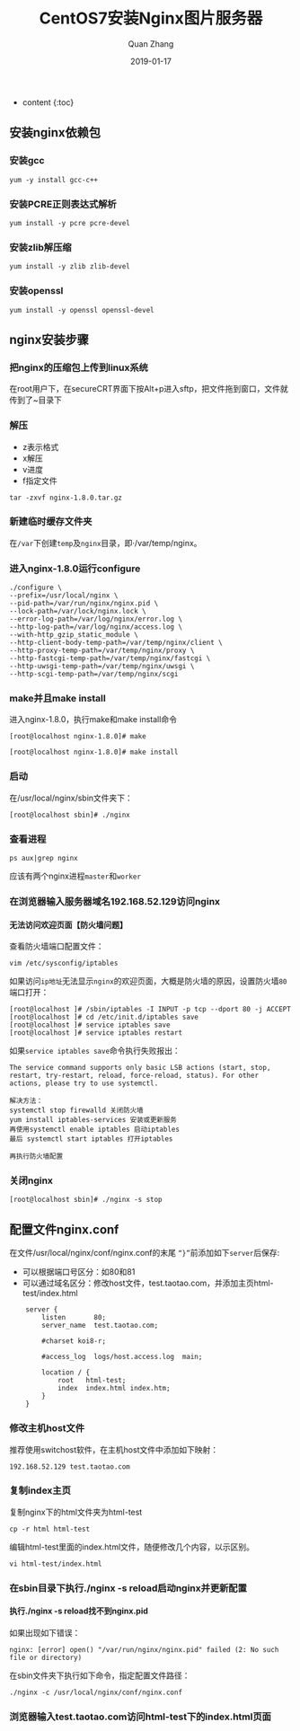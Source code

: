 ﻿---
layout: post
title: "CentOS7安装Nginx图片服务器"
date: 2019-01-17
categories: Java Nginx
tags: Java Nginx
author: Quan Zhang
---
* content
{:toc} 

## 安装nginx依赖包

### 安装gcc

```shell
yum -y install gcc-c++
```

### 安装PCRE正则表达式解析

```shell
yum install -y pcre pcre-devel
```

### 安装zlib解压缩

```shell
yum install -y zlib zlib-devel
```

### 安装openssl

```shell
yum install -y openssl openssl-devel
```

## nginx安装步骤

### 把nginx的压缩包上传到linux系统

在root用户下，在secureCRT界面下按Alt+p进入sftp，把文件拖到窗口，文件就传到了~目录下

### 解压

- z表示格式
- x解压
- v进度
- f指定文件

```shell
tar -zxvf nginx-1.8.0.tar.gz
```

### 新建临时缓存文件夹

在`/var`下创建`temp`及`nginx`目录，即·/var/temp/nginx。

### 进入nginx-1.8.0运行configure

```shell
./configure \
--prefix=/usr/local/nginx \
--pid-path=/var/run/nginx/nginx.pid \
--lock-path=/var/lock/nginx.lock \
--error-log-path=/var/log/nginx/error.log \
--http-log-path=/var/log/nginx/access.log \
--with-http_gzip_static_module \
--http-client-body-temp-path=/var/temp/nginx/client \
--http-proxy-temp-path=/var/temp/nginx/proxy \
--http-fastcgi-temp-path=/var/temp/nginx/fastcgi \
--http-uwsgi-temp-path=/var/temp/nginx/uwsgi \
--http-scgi-temp-path=/var/temp/nginx/scgi
```

### make并且make install

进入nginx-1.8.0，执行make和make install命令

```shell
[root@localhost nginx-1.8.0]# make
```

```shell
[root@localhost nginx-1.8.0]# make install
```

### 启动

在/usr/local/nginx/sbin文件夹下：

```shell
[root@localhost sbin]# ./nginx
```

### 查看进程

```shell
ps aux|grep nginx
```

应该有两个nginx进程`master`和`worker`

### 在浏览器输入服务器域名192.168.52.129访问nginx

#### 无法访问欢迎页面【防火墙问题】

查看防火墙端口配置文件：

```shell
vim /etc/sysconfig/iptables
```

如果访问`ip地址`无法显示`nginx`的欢迎页面，大概是防火墙的原因，设置防火墙`80`端口打开：

```shell
[root@localhost ]# /sbin/iptables -I INPUT -p tcp --dport 80 -j ACCEPT
[root@localhost ]# cd /etc/init.d/iptables save
[root@localhost ]# service iptables save
[root@localhost ]# service iptables restart
```

如果`service iptables save`命令执行失败报出：

`The service command supports only basic LSB actions (start, stop, restart, try-restart, reload, force-reload, status). For other actions, please try to use systemctl.`

```shell
解决方法：
systemctl stop firewalld 关闭防火墙
yum install iptables-services 安装或更新服务
再使用systemctl enable iptables 启动iptables
最后 systemctl start iptables 打开iptables

再执行防火墙配置
```

### 关闭nginx

```shell
[root@localhost sbin]# ./nginx -s stop
```

## 配置文件nginx.conf

在文件/usr/local/nginx/conf/nginx.conf的末尾 `“}”`前添加如下`server`后保存:
- 可以根据端口号区分：如80和81
- 可以通过域名区分：修改host文件，test.taotao.com，并添加主页html-test/index.html

```shell
    server {
        listen       80;
        server_name  test.taotao.com;

        #charset koi8-r;

        #access_log  logs/host.access.log  main;

        location / {
            root   html-test;
            index  index.html index.htm;
        }
    }
```

### 修改主机host文件

推荐使用switchost软件，在主机host文件中添加如下映射：

```shell
192.168.52.129 test.taotao.com
```

### 复制index主页

复制nginx下的html文件夹为html-test

```shell
cp -r html html-test
```

编辑html-test里面的index.html文件，随便修改几个内容，以示区别。

```shell
vi html-test/index.html
```

### 在sbin目录下执行./nginx -s reload启动nginx并更新配置

#### 执行./nginx -s reload找不到nginx.pid

如果出现如下错误：

```shell
nginx: [error] open() "/var/run/nginx/nginx.pid" failed (2: No such file or directory)
```

在sbin文件夹下执行如下命令，指定配置文件路径：

```shell
./nginx -c /usr/local/nginx/conf/nginx.conf
```

### 浏览器输入test.taotao.com访问html-test下的index.html页面
